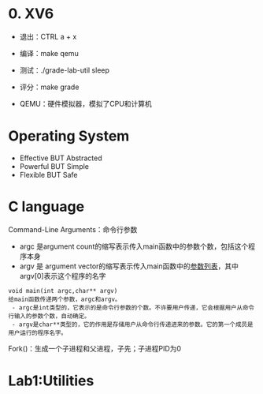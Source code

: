 # 0. XV6
 - 退出：CTRL a + x
 - 编译：make qemu
 - 测试：./grade-lab-util sleep
 - 评分：make grade

- QEMU：硬件模拟器，模拟了CPU和计算机

# Operating System

 - Effective BUT Abstracted
 - Powerful BUT Simple
 - Flexible BUT Safe


# C language
Command-Line Arguments：命令行参数

- argc 是argument count的缩写表示传入main函数中的参数个数，包括这个程序本身
- argv 是 argument vector的缩写表示传入main函数中的[参数列表](https://zhida.zhihu.com/search?content_id=147646623&content_type=Article&match_order=1&q=%E5%8F%82%E6%95%B0%E5%88%97%E8%A1%A8&zhida_source=entity)，其中argv[0]表示这个程序的名字
```
void main(int argc,char** argv)
给main函数传递两个参数，argc和argv。
 - argc是int类型的，它表示的是命令行参数的个数。不许要用户传递，它会根据用户从命令行输入的参数个数，自动确定。
 - argv是char**类型的，它的作用是存储用户从命令行传递进来的参数。它的第一个成员是用户运行的程序名字。
```

Fork()：生成一个子进程和父进程，子先；子进程PID为0

# Lab1:Utilities